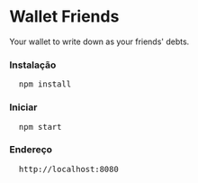 # Wallet Friends

Your wallet to write down as your friends' debts.

### Instalação
<pre>
  npm install
</pre>

### Iniciar
<pre>
  npm start
</pre>

### Endereço
<pre>
  http://localhost:8080
</pre>